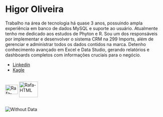 # Higor Oliveira

Trabalho na área de tecnologia há quase 3 anos, possuindo ampla experiência em banco de dados MySQL e suporte ao usuário. Atualmente tenho me dedicado aos estudos de Phyton e R. Sou um dos responsáveis por implementar e desenvolver o sistema CRM na 299 Imports, além de gerenciar e administrar todos os dados contidos na marca. Detenho conhecimento avançado em Excel e Data Studio, gerando relatórios e dashboards completos com informações cruciais para o negócio.

- <a href="https://www.linkedin.com/in/higor-de-oliveira/" rel="nofollow">Linkedin</a>
- <a href="https://www.kaggle.com/hgosouza" rel="nofollow">Kagle</a>

##

<img align="center" alt="Rafa-HTML" height="30" width="40" src="https://cdn.jsdelivr.net/gh/devicons/devicon/icons/dart/dart-original-wordmark.svg" style="max-width: 100%;">    <img align="center" alt="Rafa-HTML" height="50" width="60" src="https://cdn.jsdelivr.net/gh/devicons/devicon/icons/mysql/mysql-original-wordmark.svg" style="max-width: 100%;">

##

![Without Data](https://user-images.githubusercontent.com/102627812/183553176-44d9d39e-0eae-49ef-a864-b006c96be9a5.jpeg)
